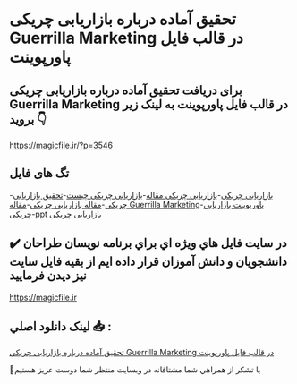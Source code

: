 # تحقیق آماده درباره بازاریابی چریکی Guerrilla Marketing در قالب فایل پاورپوینت

## برای دریافت تحقیق آماده درباره بازاریابی چریکی Guerrilla Marketing در قالب فایل پاورپوینت به لینک زیر بروید 👇

https://magicfile.ir/?p=3546

## تگ های فایل

-[بازاریابی چریکی](https://magicfile.ir/product/%d8%aa%d8%ad%d9%82%db%8c%d9%82-%d8%a2%d9%85%d8%a7%d8%af%d9%87-%d8%af%d8%b1%d8%a8%d8%a7%d8%b1%d9%87-%d8%a8%d8%a7%d8%b2%d8%a7%d8%b1%db%8c%d8%a7%d8%a8%db%8c-%da%86%d8%b1%db%8c%da%a9%db%8c-%d9%be%d8%a7%d9%88%d8%b1%d9%be%d9%88%db%8c%d9%86%d8%aa/)-[بازاریابی چریکی مقاله](https://magicfile.ir/product/%d8%aa%d8%ad%d9%82%db%8c%d9%82-%d8%a2%d9%85%d8%a7%d8%af%d9%87-%d8%af%d8%b1%d8%a8%d8%a7%d8%b1%d9%87-%d8%a8%d8%a7%d8%b2%d8%a7%d8%b1%db%8c%d8%a7%d8%a8%db%8c-%da%86%d8%b1%db%8c%da%a9%db%8c-%d9%be%d8%a7%d9%88%d8%b1%d9%be%d9%88%db%8c%d9%86%d8%aa/)-[بازاریابی چریکی چیست](https://magicfile.ir/product/%d8%aa%d8%ad%d9%82%db%8c%d9%82-%d8%a2%d9%85%d8%a7%d8%af%d9%87-%d8%af%d8%b1%d8%a8%d8%a7%d8%b1%d9%87-%d8%a8%d8%a7%d8%b2%d8%a7%d8%b1%db%8c%d8%a7%d8%a8%db%8c-%da%86%d8%b1%db%8c%da%a9%db%8c-%d9%be%d8%a7%d9%88%d8%b1%d9%be%d9%88%db%8c%d9%86%d8%aa/)-[تحقیق بازاریابی چریکی](https://magicfile.ir/product/%d8%aa%d8%ad%d9%82%db%8c%d9%82-%d8%a2%d9%85%d8%a7%d8%af%d9%87-%d8%af%d8%b1%d8%a8%d8%a7%d8%b1%d9%87-%d8%a8%d8%a7%d8%b2%d8%a7%d8%b1%db%8c%d8%a7%d8%a8%db%8c-%da%86%d8%b1%db%8c%da%a9%db%8c-%d9%be%d8%a7%d9%88%d8%b1%d9%be%d9%88%db%8c%d9%86%d8%aa/)-[مقاله بازاریابی چریکی](https://magicfile.ir/product/%d8%aa%d8%ad%d9%82%db%8c%d9%82-%d8%a2%d9%85%d8%a7%d8%af%d9%87-%d8%af%d8%b1%d8%a8%d8%a7%d8%b1%d9%87-%d8%a8%d8%a7%d8%b2%d8%a7%d8%b1%db%8c%d8%a7%d8%a8%db%8c-%da%86%d8%b1%db%8c%da%a9%db%8c-%d9%be%d8%a7%d9%88%d8%b1%d9%be%d9%88%db%8c%d9%86%d8%aa/)-[مقاله Guerrilla Marketing](https://magicfile.ir/product/%d8%aa%d8%ad%d9%82%db%8c%d9%82-%d8%a2%d9%85%d8%a7%d8%af%d9%87-%d8%af%d8%b1%d8%a8%d8%a7%d8%b1%d9%87-%d8%a8%d8%a7%d8%b2%d8%a7%d8%b1%db%8c%d8%a7%d8%a8%db%8c-%da%86%d8%b1%db%8c%da%a9%db%8c-%d9%be%d8%a7%d9%88%d8%b1%d9%be%d9%88%db%8c%d9%86%d8%aa/)-[پاورپوینت بازاریابی چریکی](https://magicfile.ir/product/%d8%aa%d8%ad%d9%82%db%8c%d9%82-%d8%a2%d9%85%d8%a7%d8%af%d9%87-%d8%af%d8%b1%d8%a8%d8%a7%d8%b1%d9%87-%d8%a8%d8%a7%d8%b2%d8%a7%d8%b1%db%8c%d8%a7%d8%a8%db%8c-%da%86%d8%b1%db%8c%da%a9%db%8c-%d9%be%d8%a7%d9%88%d8%b1%d9%be%d9%88%db%8c%d9%86%d8%aa/)-[ppt بازاریابی چریکی](https://magicfile.ir/product/%d8%aa%d8%ad%d9%82%db%8c%d9%82-%d8%a2%d9%85%d8%a7%d8%af%d9%87-%d8%af%d8%b1%d8%a8%d8%a7%d8%b1%d9%87-%d8%a8%d8%a7%d8%b2%d8%a7%d8%b1%db%8c%d8%a7%d8%a8%db%8c-%da%86%d8%b1%db%8c%da%a9%db%8c-%d9%be%d8%a7%d9%88%d8%b1%d9%be%d9%88%db%8c%d9%86%d8%aa/)

## ✔️ در سايت فايل هاي ويژه اي براي برنامه نويسان طراحان دانشجويان و دانش آموزان قرار داده ايم از بقيه فايل سايت نيز ديدن فرماييد

https://magicfile.ir


## لينک دانلود اصلي 📥 :

[تحقیق آماده درباره بازاریابی چریکی Guerrilla Marketing در قالب فایل پاورپوینت](https://magicfile.ir/product/%d8%aa%d8%ad%d9%82%db%8c%d9%82-%d8%a2%d9%85%d8%a7%d8%af%d9%87-%d8%af%d8%b1%d8%a8%d8%a7%d8%b1%d9%87-%d8%a8%d8%a7%d8%b2%d8%a7%d8%b1%db%8c%d8%a7%d8%a8%db%8c-%da%86%d8%b1%db%8c%da%a9%db%8c-%d9%be%d8%a7%d9%88%d8%b1%d9%be%d9%88%db%8c%d9%86%d8%aa/) 


🙏با تشکر از همراهي شما مشتاقانه در وبسایت منتظر شما دوست عزیز هستیم

